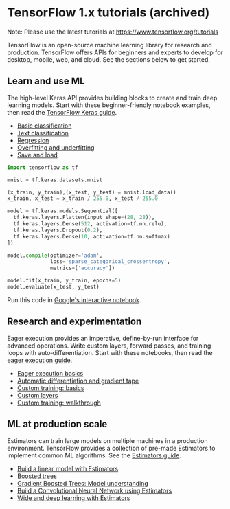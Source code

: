 # TensorFlow 1.x tutorials (archived)

Note: Please use the latest tutorials at https://www.tensorflow.org/tutorials

TensorFlow is an open-source machine learning library for research and
production. TensorFlow offers APIs for beginners and experts to develop for
desktop, mobile, web, and cloud. See the sections below to get started.

## Learn and use ML

The high-level Keras API provides building blocks to create and
train deep learning models. Start with these beginner-friendly
notebook examples, then read the [TensorFlow Keras guide](../guide/keras.ipynb).

* [Basic classification](./keras/basic_classification.ipynb)
* [Text classification](./keras/basic_text_classification.ipynb)
* [Regression](./keras/basic_regression.ipynb)
* [Overfitting and underfitting](./keras/overfit_and_underfit.ipynb)
* [Save and load](./keras/save_and_restore_models.ipynb)

```python
import tensorflow as tf

mnist = tf.keras.datasets.mnist

(x_train, y_train),(x_test, y_test) = mnist.load_data()
x_train, x_test = x_train / 255.0, x_test / 255.0

model = tf.keras.models.Sequential([
  tf.keras.layers.Flatten(input_shape=(28, 28)),
  tf.keras.layers.Dense(512, activation=tf.nn.relu),
  tf.keras.layers.Dropout(0.2),
  tf.keras.layers.Dense(10, activation=tf.nn.softmax)
])

model.compile(optimizer='adam',
              loss='sparse_categorical_crossentropy',
              metrics=['accuracy'])

model.fit(x_train, y_train, epochs=5)
model.evaluate(x_test, y_test)
```

Run this code in
[Google's interactive notebook](https://colab.research.google.com/github/tensorflow/docs/blob/master/site/en/r1/tutorials/_index.ipynb).

## Research and experimentation

Eager execution provides an imperative, define-by-run interface for advanced
operations. Write custom layers, forward passes, and training loops with
auto‑differentiation. Start with these notebooks, then read the
[eager execution guide](../guide/eager.ipynb).

* [Eager execution basics](./eager/eager_basics.ipynb)
* [Automatic differentiation and gradient tape](./eager/automatic_differentiation.ipynb)
* [Custom training: basics](./eager/custom_training.ipynb)
* [Custom layers](./eager/custom_layers.ipynb)
* [Custom training: walkthrough](./eager/custom_training_walkthrough.ipynb)

## ML at production scale

Estimators can train large models on multiple machines in a production
environment. TensorFlow provides a collection of pre-made Estimators to
implement common ML algorithms. See the
[Estimators guide](../guide/estimators.md).

* [Build a linear model with Estimators](./estimators/linear.ipynb)
* [Boosted trees](./estimators/boosted_trees.ipynb)
* [Gradient Boosted Trees: Model understanding](./estimators/boosted_trees_model_understanding.ipynb)
* [Build a Convolutional Neural Network using Estimators](./estimators/cnn.ipynb)
* [Wide and deep learning with Estimators](https://github.com/tensorflow/models/tree/master/official/r1/wide_deep)
